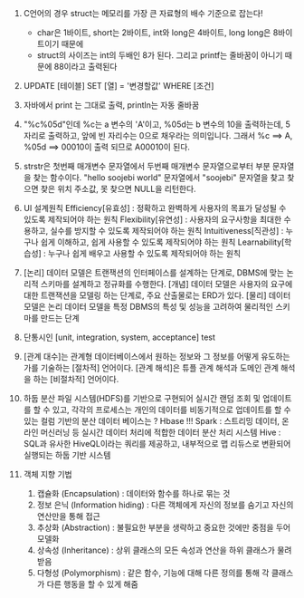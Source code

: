 1. C언어의 경우 struct는 메모리를 가장 큰 자료형의 배수 기준으로 잡는다!
    - char은 1바이트, short는 2바이트, int와 long은 4바이트, long long은 8바이트이기 때문에 
    - struct의 사이즈는 int의 두배인 8가 된다. 그리고 printf는 줄바꿈이 아니기 때문에 88이라고 출력된다

2. UPDATE [테이블] SET [열] = '변경할값' WHERE [조건]

3. 자바에서 print 는 그대로 출력, println는 자동 줄바꿈

4. "%c%05d"인데 %c는 a 변수의 'A'이고, %05d는 b 변수의 10을 출력하는데, 5자리로 출력하고, 앞에 빈 자리수는 0으로 채우라는 의미입니다. 
그래서 %c ==> A, %05d ==> 00010이 출력 되므로 A00010이 된다.

5. strstr은 첫번째 매개변수 문자열에서 두번째 매개변수 문자열으로부터 부분 문자열을 찾는 함수이다. 
"hello soojebi world" 문자열에서 "soojebi" 문자열을 찾고 찾으면 찾은 위치 주소값, 못 찾으면 NULL을 리턴한다.

6. UI 설계원칙 
Efficiency[유효성] : 정확하고 완벽하게 사용자의 목표가 달성될 수 있도록 제작되어야 하는 원칙
Flexibility[유연성] : 사용자의 요구사항을 최대한 수용하고, 실수를 방지할 수 있도록 제작되어야 하는 원칙
Intuitiveness[직관성] : 누구나 쉽게 이해하고, 쉽게 사용할 수 있도록 제작되어야 하는 원칙
Learnability[학습성] : 누구나 쉽게 배우고 사용할 수 있도록 제작되어야 하는 원칙

7. [논리] 데이터 모델은 트랜잭션의 인터페이스를 설계하는 단계로, DBMS에 맞는 논리적 스키마를 설계하고 정규화를 수행한다.
   [개념] 데이터 모델은 사용자의 요구에 대한 트랜잭션을 모델링 하는 단계로, 주요 산출물로는 ERD가 있다.
   [물리] 데이터 모델은 논리 데이터 모델을 특정 DBMS의 특성 및 성능을 고려하여 물리적인 스키마를 만드는 단계

8. 단통시인 [unit, integration, system, acceptance] test

9. [관계 대수]는 관계형 데이터베이스에서 원하는 정보와 그 정보를 어떻게 유도하는가를 기술하는 [절차적] 언어이다.
   [관계 해석]은 튜플 관계 해석과 도메인 관계 해석을 하는 [비절차적] 언어이다. 

10. 하둡 분산 파일 시스템(HDFS)를 기반으로 구현되어 실시간 랜덤 조회 및 업데이트를 할 수 있고,
각각의 프로세스는 개인의 데이터를 비동기적으로 업데이트를 할 수 있는 컬럼 기반의 분산 데이터 베이스는 ? Hbase !!!
Spark : 스트리밍 데이터, 온라인 머신러닝 등 실시간 데이터 처리에 적합한 데이터 분산 처리 시스템
Hive : SQL과 유사한 HiveQL이라는 쿼리를 제공하고, 내부적으로 맵 리듀스로 변환되어 실행되는 하둡 기반 시스템

11. 객체 지향 기법
    1) 캡슐화 (Encapsulation) : 데이터와 함수를 하나로 묶는 것
    2) 정보 은닉 (Information hiding) : 다른 객체에게 자신의 정보를 숨기고 자신의 연산만을 통해 접근
    3) 추상화 (Abstraction) : 불필요한 부분을 생략하고 중요한 것에만 중점을 두어 모델화
    4) 상속성 (Inheritance) : 상위 클래스의 모든 속성과 연산을 하위 클래스가 물려받음
    5) 다형성 (Polymorphism) : 같은 함수, 기능에 대해 다른 정의를 통해 각 클래스가 다른 행동을 할 수 있게 해줌